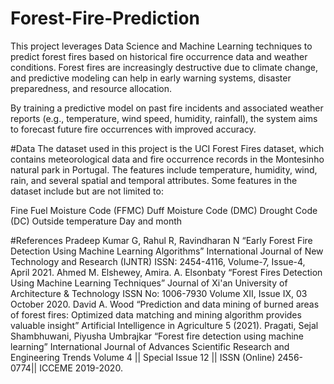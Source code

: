# Forest-Fire-Prediction
This project leverages Data Science and Machine Learning techniques to predict forest fires based on historical fire occurrence data and weather conditions. Forest fires are increasingly destructive due to climate change, and predictive modeling can help in early warning systems, disaster preparedness, and resource allocation.

By training a predictive model on past fire incidents and associated weather reports (e.g., temperature, wind speed, humidity, rainfall), the system aims to forecast future fire occurrences with improved accuracy.

#Data
The dataset used in this project is the UCI Forest Fires dataset, which contains meteorological data and fire occurrence records in the Montesinho natural park in Portugal. The features include temperature, humidity, wind, rain, and several spatial and temporal attributes. Some features in the dataset include but are not limited to:

Fine Fuel Moisture Code (FFMC)
Duff Moisture Code (DMC)
Drought Code (DC)
Outside temperature
Day and month

#References
Pradeep Kumar G, Rahul R, Ravindharan N “Early Forest Fire Detection Using Machine Learning Algorithms” International Journal of New Technology and Research (IJNTR) ISSN: 2454-4116, Volume-7, Issue-4, April 2021.
Ahmed M. Elshewey, Amira. A. Elsonbaty “Forest Fires Detection Using Machine Learning Techniques” Journal of Xi'an University of Architecture & Technology ISSN No: 1006-7930 Volume XII, Issue IX, 03 October 2020.
David A. Wood “Prediction and data mining of burned areas of forest fires: Optimized data matching and mining algorithm provides valuable insight” Artificial Intelligence in Agriculture 5 (2021).
Pragati, Sejal Shambhuwani, Piyusha Umbrajkar “Forest fire detection using machine learning” International Journal of Advances Scientific Research and Engineering Trends Volume 4 || Special Issue 12 || ISSN (Online) 2456-0774|| ICCEME 2019-2020.

